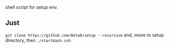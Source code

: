 shell script for setup env.

## Just  
`git clone https://github.com/0eta0/setup --recursive`
and, move to setup directory, then
`./startdash.zsh`